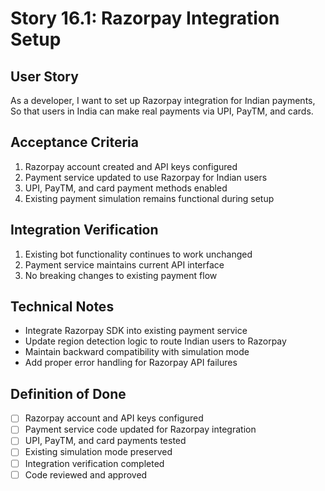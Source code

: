 # Story 16.1: Razorpay Integration Setup

## User Story
As a developer,
I want to set up Razorpay integration for Indian payments,
So that users in India can make real payments via UPI, PayTM, and cards.

## Acceptance Criteria
1. Razorpay account created and API keys configured
2. Payment service updated to use Razorpay for Indian users
3. UPI, PayTM, and card payment methods enabled
4. Existing payment simulation remains functional during setup

## Integration Verification
1. Existing bot functionality continues to work unchanged
2. Payment service maintains current API interface
3. No breaking changes to existing payment flow

## Technical Notes
- Integrate Razorpay SDK into existing payment service
- Update region detection logic to route Indian users to Razorpay
- Maintain backward compatibility with simulation mode
- Add proper error handling for Razorpay API failures

## Definition of Done
- [ ] Razorpay account and API keys configured
- [ ] Payment service code updated for Razorpay integration
- [ ] UPI, PayTM, and card payments tested
- [ ] Existing simulation mode preserved
- [ ] Integration verification completed
- [ ] Code reviewed and approved
